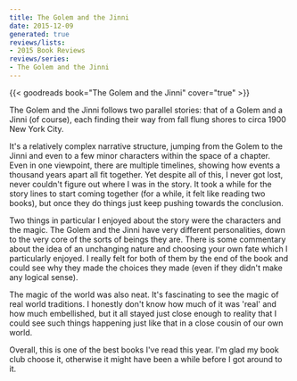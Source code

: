```yaml
---
title: The Golem and the Jinni
date: 2015-12-09
generated: true
reviews/lists:
- 2015 Book Reviews
reviews/series:
- The Golem and the Jinni
---
```

{{< goodreads book="The Golem and the Jinni" cover="true" >}}

The Golem and the Jinni follows two parallel stories: that of a Golem and a Jinni (of course), each finding their way from fall flung shores to circa 1900 New York City.  

It's a relatively complex narrative structure, jumping from the Golem to the Jinni and even to a few minor characters within the space of a chapter. Even in one viewpoint, there are multiple timelines, showing how events a thousand years apart all fit together. Yet despite all of this, I never got lost, never couldn't figure out where I was in the story. It took a while for the story lines to start coming together (for a while, it felt like reading two books), but once they do things just keep pushing towards the conclusion.  

<!--more-->

Two things in particular I enjoyed about the story were the characters and the magic. The Golem and the Jinni have very different personalities, down to the very core of the sorts of beings they are. There is some commentary about the idea of an unchanging nature and choosing your own fate which I particularly enjoyed. I really felt for both of them by the end of the book and could see why they made the choices they made (even if they didn't make any logical sense).  

The magic of the world was also neat. It's fascinating to see the magic of real world traditions. I honestly don't know how much of it was 'real' and how much embellished, but it all stayed just close enough to reality that I could see such things happening just like that in a close cousin of our own world.  

Overall, this is one of the best books I've read this year. I'm glad my book club choose it, otherwise it might have been a while before I got around to it.


